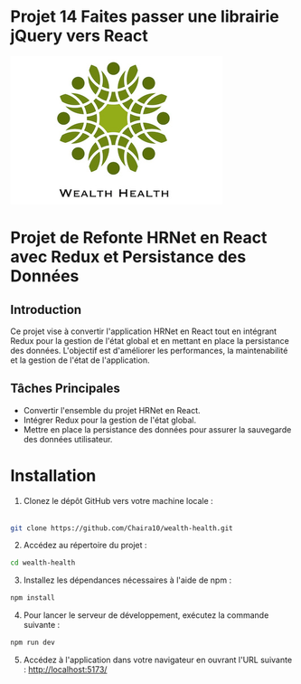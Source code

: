 # Projet 14 Faites passer une librairie jQuery vers React

![Logo de l'application](./public/logo-wealth.png)

# Projet de Refonte HRNet en React avec Redux et Persistance des Données

## Introduction
Ce projet vise à convertir l'application HRNet en React tout en intégrant Redux pour la gestion de l'état global et en mettant en place la persistance des données. L'objectif est d'améliorer les performances, la maintenabilité et la gestion de l'état de l'application.

## Tâches Principales
- Convertir l'ensemble du projet HRNet en React.
- Intégrer Redux pour la gestion de l'état global.
- Mettre en place la persistance des données pour assurer la sauvegarde des données utilisateur.

# Installation

1. Clonez le dépôt GitHub vers votre machine locale :
```bash

git clone https://github.com/Chaira10/wealth-health.git
```

2. Accédez au répertoire du projet :
```bash
cd wealth-health
```

3. Installez les dépendances nécessaires à l'aide de npm :
```bash
npm install
```

4. Pour lancer le serveur de développement, exécutez la commande suivante :
```bash
npm run dev
```

5. Accédez à l'application dans votre navigateur en ouvrant l'URL suivante :
[http://localhost:5173/](http://localhost:5173/)